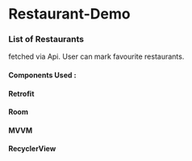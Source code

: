 # Restaurant-Demo
### List of Restaurants 
fetched via Api. User can mark favourite restaurants.

#### Components Used : 

#### Retrofit
#### Room
#### MVVM
#### RecyclerView 
